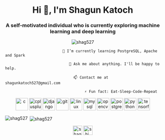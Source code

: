 <h1 align="center">Hi 👋, I'm Shagun Katoch</h1>
<h3 align="center">A self-motivated individual who is currently exploring machine learning and deep learning</h3>

<p align="center"> <img src="https://komarev.com/ghpvc/?username=shag527" alt="shag527" /> </p>


  
                              🌱 I’m currently learning PostgreSQL, Apache and Spark 

                                 💬 Ask me about anything. I'll be happy to help.

                                   📫 Contact me at shagunkatoch527@gmail.com

                                        ⚡ Fun fact: Eat-Sleep-Code-Repeat


<p align="center"><img src="https://devicons.github.io/devicon/devicon.git/icons/c/c-original.svg" alt="c" width="40" height="40"/> <img src="https://devicons.github.io/devicon/devicon.git/icons/cplusplus/cplusplus-original.svg" alt="cplusplus" width="40" height="40"/> <img src="https://devicons.github.io/devicon/devicon.git/icons/django/django-original.svg" alt="django" width="40" height="40"/> <img src="https://www.vectorlogo.zone/logos/git-scm/git-scm-icon.svg" alt="git" width="40" height="40"/> <img src="https://devicons.github.io/devicon/devicon.git/icons/linux/linux-original.svg" alt="linux" width="40" height="40"/> <img src="https://devicons.github.io/devicon/devicon.git/icons/mysql/mysql-original-wordmark.svg" alt="mysql" width="40" height="40"/> <img src="https://www.vectorlogo.zone/logos/opencv/opencv-icon.svg" alt="opencv" width="40" height="40"/> <img src="https://devicons.github.io/devicon/devicon.git/icons/postgresql/postgresql-original-wordmark.svg" alt="postgresql" width="40" height="40"/> <img src="https://devicons.github.io/devicon/devicon.git/icons/python/python-original.svg" alt="python" width="40" height="40"/> <img src="https://www.vectorlogo.zone/logos/tensorflow/tensorflow-icon.svg" alt="tensorflow" width="40" height="40"/></p><p><img align="left" src="https://github-readme-stats.vercel.app/api/top-langs/?username=shag527&layout=compact&hide=html" alt="shag527" /></p>

<p>&nbsp;<img align="center" src="https://github-readme-stats.vercel.app/api?username=shag527&show_icons=true" alt="shag527" /></p>

<p align="center">
<a href="https://www.linkedin.com/in/shagun-katoch-7a01b0181/" target="blank"><img align="center" src="https://cdn.jsdelivr.net/npm/simple-icons@3.0.1/icons/linkedin.svg" alt="shagun-katoch" height="30" width="30" /></a>
<a href="https://instagram.com/shi_ona1640" target="blank"><img align="center" src="https://cdn.jsdelivr.net/npm/simple-icons@3.0.1/icons/instagram.svg" alt="shi_ona1640" height="30" width="30" /></a>
</p>
